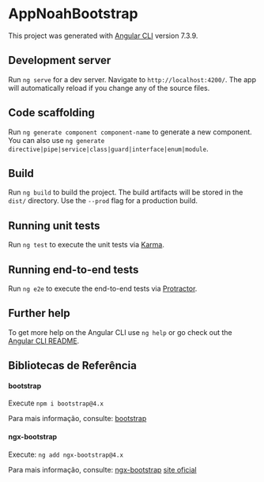 # AppNoahBootstrap

This project was generated with [Angular CLI](https://github.com/angular/angular-cli) version 7.3.9.

## Development server

Run `ng serve` for a dev server. Navigate to `http://localhost:4200/`. The app will automatically reload if you change any of the source files.

## Code scaffolding

Run `ng generate component component-name` to generate a new component. You can also use `ng generate directive|pipe|service|class|guard|interface|enum|module`.

## Build

Run `ng build` to build the project. The build artifacts will be stored in the `dist/` directory. Use the `--prod` flag for a production build.

## Running unit tests

Run `ng test` to execute the unit tests via [Karma](https://karma-runner.github.io).

## Running end-to-end tests

Run `ng e2e` to execute the end-to-end tests via [Protractor](http://www.protractortest.org/).

## Further help

To get more help on the Angular CLI use `ng help` or go check out the [Angular CLI README](https://github.com/angular/angular-cli/blob/master/README.md).

## Bibliotecas de Referência

#### bootstrap

Execute `npm i bootstrap@4.x`

Para mais informação, consulte: [bootstrap](https://www.npmjs.com/package/bootstrap)

#### ngx-bootstrap

Execute:
`ng add ngx-bootstrap@4.x`

Para mais informação, consulte: 
[ngx-bootstrap](https://www.npmjs.com/package/ngx-bootstrap)
[site oficial](https://valor-software.com/ngx-bootstrap/#/documentation#getting-started)
